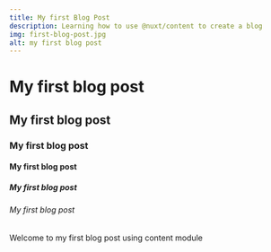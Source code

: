 ```yaml
---
title: My first Blog Post
description: Learning how to use @nuxt/content to create a blog
img: first-blog-post.jpg
alt: my first blog post
---
```


# My first blog post

## My first blog post

### My first blog post

#### My first blog post

##### My first blog post

###### My first blog post

Welcome to my first blog post using content module
